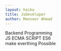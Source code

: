 ```yaml
---
layout: haiku
title: JsDeveloper
author: Mansoor Ahmad
---
```


Backend Programming<br>
JS ECMA SCRIPT ES6<br>
make everthing Possible<br>